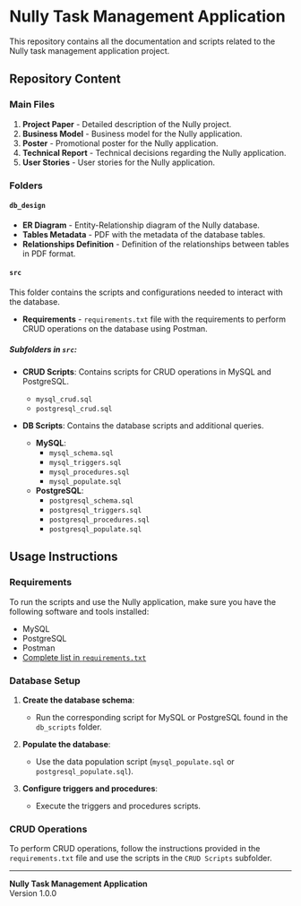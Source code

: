# Nully Task Management Application

This repository contains all the documentation and scripts related to the Nully task management application project.

## Repository Content

### Main Files

1. **Project Paper** - Detailed description of the Nully project.
2. **Business Model** - Business model for the Nully application.
3. **Poster** - Promotional poster for the Nully application.
4. **Technical Report** - Technical decisions regarding the Nully application.
5. **User Stories** - User stories for the Nully application.

### Folders

#### `db_design`

- **ER Diagram** - Entity-Relationship diagram of the Nully database.
- **Tables Metadata** - PDF with the metadata of the database tables.
- **Relationships Definition** - Definition of the relationships between tables in PDF format.

#### `src`

This folder contains the scripts and configurations needed to interact with the database.

- **Requirements** - `requirements.txt` file with the requirements to perform CRUD operations on the database using Postman.

##### Subfolders in `src`:

- **CRUD Scripts**: Contains scripts for CRUD operations in MySQL and PostgreSQL.
  - `mysql_crud.sql`
  - `postgresql_crud.sql`

- **DB Scripts**: Contains the database scripts and additional queries.
  - **MySQL**:
    - `mysql_schema.sql`
    - `mysql_triggers.sql`
    - `mysql_procedures.sql`
    - `mysql_populate.sql`
  - **PostgreSQL**:
    - `postgresql_schema.sql`
    - `postgresql_triggers.sql`
    - `postgresql_procedures.sql`
    - `postgresql_populate.sql`

## Usage Instructions

### Requirements

To run the scripts and use the Nully application, make sure you have the following software and tools installed:

- MySQL
- PostgreSQL
- Postman
- [Complete list in `requirements.txt`](src/requirements.txt)

### Database Setup

1. **Create the database schema**:
   - Run the corresponding script for MySQL or PostgreSQL found in the `db_scripts` folder.

2. **Populate the database**:
   - Use the data population script (`mysql_populate.sql` or `postgresql_populate.sql`).

3. **Configure triggers and procedures**:
   - Execute the triggers and procedures scripts.

### CRUD Operations

To perform CRUD operations, follow the instructions provided in the `requirements.txt` file and use the scripts in the `CRUD Scripts` subfolder.


---

**Nully Task Management Application**  
Version 1.0.0

